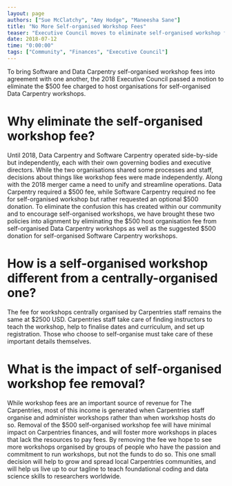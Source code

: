 ```yaml
---
layout: page
authors: ["Sue McClatchy", "Amy Hodge", "Maneesha Sane"]
title: "No More Self-organised Workshop Fees"
teaser: "Executive Council moves to eliminate self-organised workshop fees"
date: 2018-07-12
time: "0:00:00"
tags: ["Community", "Finances", "Executive Council"]
---
```


To bring Software and Data Carpentry self-organised workshop fees into agreement with one another, the 2018 Executive Council passed a motion to eliminate the $500 fee charged to host organisations for self-organised Data Carpentry workshops.

# Why eliminate the self-organised workshop fee?

Until 2018, Data Carpentry and Software Carpentry operated side-by-side but independently, each with their own governing bodies and executive directors. While the two organisations shared some processes and staff, decisions about things like workshop fees were made independently. Along with the 2018 merger came a need to unify and streamline operations. Data Carpentry required a $500 fee, while Software Carpentry required no fee for self-organised workshop but rather requested an optional $500 donation. To eliminate the confusion this has created within our community and to encourage self-organised workshops, we have brought these two policies into alignment by eliminating the $500 host organisation fee from self-organised Data Carpentry workshops as well as the suggested $500 donation for self-organised Software Carpentry workshops.

# How is a self-organised workshop different from a centrally-organised one?
The fee for workshops centrally organised by Carpentries staff remains the same at $2500 USD. Carpentries staff take care of finding instructors to teach the workshop, help to finalise dates and curriculum, and set up registration. Those who choose to self-organise must take care of these important details themselves.

# What is the impact of self-organised workshop fee removal?

While workshop fees are an important source of revenue for The Carpentries, most of this income is generated when Carpentries staff organise and administer workshops rather than when workshop hosts do so. Removal of the $500 self-organised workshop fee will have minimal impact on Carpentries finances, and will foster more workshops in places that lack the resources to pay fees. By removing the fee we hope to see more workshops organised by groups of people who have the passion and commitment to run workshops, but not the funds to do so. This one small decision will help to grow and spread local Carpentries communities, and will help us live up to our tagline to teach foundational coding and data science skills to researchers worldwide.
